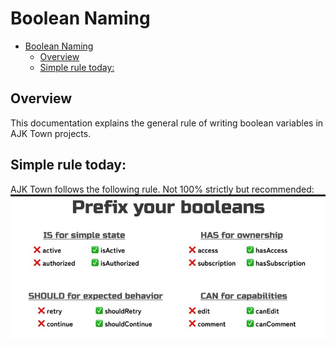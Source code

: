 # Boolean Naming

<!-- TOC -->

- [Boolean Naming](#boolean-naming)
  - [Overview](#overview)
  - [Simple rule today:](#simple-rule-today)

<!-- /TOC -->


## Overview
This documentation explains the general rule of writing boolean variables in AJK Town projects.


## Simple rule today:
AJK Town follows the following rule. Not 100% strictly but recommended:
![boolean_rules](./assets/boolean_rules.png)